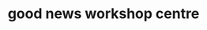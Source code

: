 ---
title: "good news workshop centre"
url: /thiruvananthapuram/good-news-workshop-centre/
shop: Allgemein
---